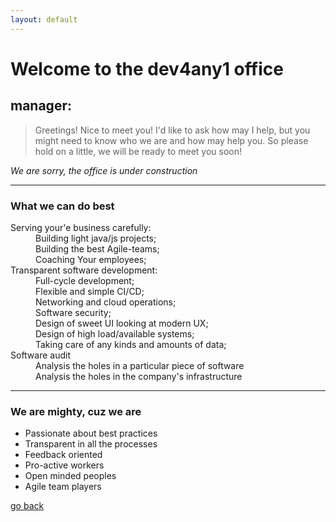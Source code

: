 ```yaml
---
layout: default
---
```


# Welcome to the dev4any1 office

## manager:
>
> Greetings! 
> Nice to meet you!
> I'd like to ask how may I help, but you might need to know who we are and how may help you. So please hold on a little, we will be ready to meet you soon!
>

_We are sorry, the office is under construction_

* * *

### What we can do best

<dl>
<dt>Serving your'e business carefully:</dt>
<dd>Building light java/js projects;</dd>
<dd>Building the best Agile-teams;</dd>
<dd>Coaching Your employees;</dd>
<dt>Transparent software development:</dt>
<dd>Full-cycle development;</dd>
<dd>Flexible and simple CI/CD;</dd>
<dd>Networking and cloud operations;</dd>
<dd>Software security;</dd>
<dd>Design of sweet UI looking at modern UX;</dd>
<dd>Design of high load/available systems;</dd>
<dd>Taking care of any kinds and amounts of data;</dd>
<dt>Software audit</dt>
<dd>Analysis the holes in a particular piece of software<dd>
<dd>Analysis the holes in the company's infrastructure</dd>
</dl>

* * *

### We are mighty, cuz we are

*   Passionate about best practices
*   Transparent in all the processes
*   Feedback oriented
*   Pro-active workers
*   Open minded peoples
*   Agile team players


[go back](./)
